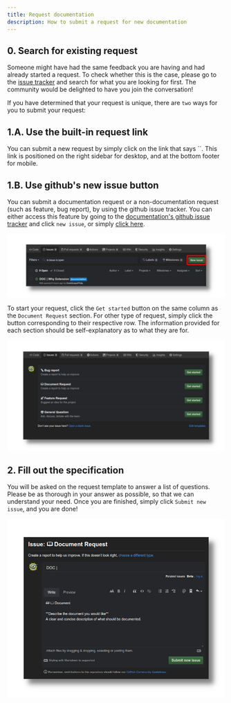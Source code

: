 ```yaml
---
title: Request documentation 
description: How to submit a request for new documentation
---
```


## 0. Search for existing request

Someone might have had the same feedback you are having and had already started a request. To check whether this is the case, please go to the [issue tracker](https://github.com/louisgv/doc.ift.org/issues) and search for what you are looking for first. The community would be delighted to have you join the conversation!

If you have determined that your request is unique, there are `two` ways for you to submit your request:

## 1.A. Use the built-in request link

You can submit a new request by simply click on the link that says ``. This link is positioned on the right sidebar for desktop, and at the bottom footer for mobile.


## 1.B. Use github's new issue button

You can submit a documentation request or a non-documentation request (such as feature, bug report), by using the github issue tracker. You can either access this feature by going to the [documentation's github issue tracker](https://github.com/louisgv/doc.ift.org/issues) and click `new issue`, or simply [click here](https://github.com/louisgv/doc.ift.org/issues/new/choose). 

![Github new issue](./github-new-issue-button.png)

To start your request, click the `Get started` button on the same column as the `Document Request` section. For other type of request, simply click the button corresponding to their respective row. The information provided for each section should be self-explanatory as to what they are for.

![Github issue template](./github-template.png)

## 2. Fill out the specification

You will be asked on the request template to answer a list of questions. Please be as thorough in your answer as possible, so that we can understand your need. Once you are finished, simply click `Submit new issue`, and you are done!

![Github submit issue](./github-submit-new-issue.png)
